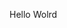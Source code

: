 Hello Wolrd




































































































































































































































































































































































































































































































































































































































































































































































































































































































































































































































































































































































































































































